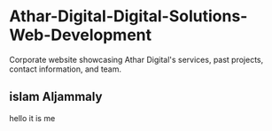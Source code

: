 # Athar-Digital-Digital-Solutions-Web-Development
Corporate website showcasing Athar Digital's services, past projects, contact information, and team.
## islam Aljammaly
hello it is me
